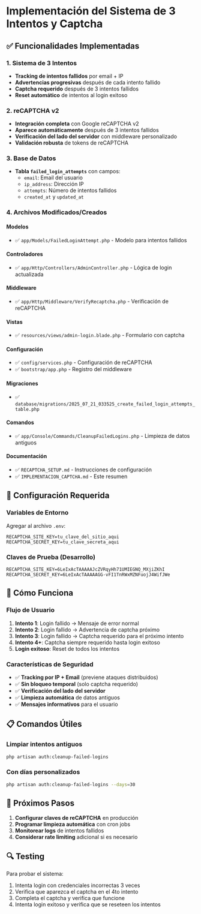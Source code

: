 # Implementación del Sistema de 3 Intentos y Captcha

## ✅ Funcionalidades Implementadas

### 1. Sistema de 3 Intentos
- **Tracking de intentos fallidos** por email + IP
- **Advertencias progresivas** después de cada intento fallido
- **Captcha requerido** después de 3 intentos fallidos
- **Reset automático** de intentos al login exitoso

### 2. reCAPTCHA v2
- **Integración completa** con Google reCAPTCHA v2
- **Aparece automáticamente** después de 3 intentos fallidos
- **Verificación del lado del servidor** con middleware personalizado
- **Validación robusta** de tokens de reCAPTCHA

### 3. Base de Datos
- **Tabla `failed_login_attempts`** con campos:
  - `email`: Email del usuario
  - `ip_address`: Dirección IP
  - `attempts`: Número de intentos fallidos
  - `created_at` y `updated_at`

### 4. Archivos Modificados/Creados

#### Modelos
- ✅ `app/Models/FailedLoginAttempt.php` - Modelo para intentos fallidos

#### Controladores
- ✅ `app/Http/Controllers/AdminController.php` - Lógica de login actualizada

#### Middleware
- ✅ `app/Http/Middleware/VerifyRecaptcha.php` - Verificación de reCAPTCHA

#### Vistas
- ✅ `resources/views/admin-login.blade.php` - Formulario con captcha

#### Configuración
- ✅ `config/services.php` - Configuración de reCAPTCHA
- ✅ `bootstrap/app.php` - Registro del middleware

#### Migraciones
- ✅ `database/migrations/2025_07_21_033525_create_failed_login_attempts_table.php`

#### Comandos
- ✅ `app/Console/Commands/CleanupFailedLogins.php` - Limpieza de datos antiguos

#### Documentación
- ✅ `RECAPTCHA_SETUP.md` - Instrucciones de configuración
- ✅ `IMPLEMENTACION_CAPTCHA.md` - Este resumen

## 🔧 Configuración Requerida

### Variables de Entorno
Agregar al archivo `.env`:
```env
RECAPTCHA_SITE_KEY=tu_clave_del_sitio_aqui
RECAPTCHA_SECRET_KEY=tu_clave_secreta_aqui
```

### Claves de Prueba (Desarrollo)
```env
RECAPTCHA_SITE_KEY=6LeIxAcTAAAAAJcZVRqyHh71UMIEGNQ_MXjiZKhI
RECAPTCHA_SECRET_KEY=6LeIxAcTAAAAAGG-vFI1TnRWxMZNFuojJ4WifJWe
```

## 🚀 Cómo Funciona

### Flujo de Usuario
1. **Intento 1**: Login fallido → Mensaje de error normal
2. **Intento 2**: Login fallido → Advertencia de captcha próximo
3. **Intento 3**: Login fallido → Captcha requerido para el próximo intento
4. **Intento 4+**: Captcha siempre requerido hasta login exitoso
5. **Login exitoso**: Reset de todos los intentos

### Características de Seguridad
- ✅ **Tracking por IP + Email** (previene ataques distribuidos)
- ✅ **Sin bloqueo temporal** (solo captcha requerido)
- ✅ **Verificación del lado del servidor**
- ✅ **Limpieza automática** de datos antiguos
- ✅ **Mensajes informativos** para el usuario

## 📋 Comandos Útiles

### Limpiar intentos antiguos
```bash
php artisan auth:cleanup-failed-logins
```

### Con días personalizados
```bash
php artisan auth:cleanup-failed-logins --days=30
```

## 🎯 Próximos Pasos

1. **Configurar claves de reCAPTCHA** en producción
2. **Programar limpieza automática** con cron jobs
3. **Monitorear logs** de intentos fallidos
4. **Considerar rate limiting** adicional si es necesario

## 🔍 Testing

Para probar el sistema:
1. Intenta login con credenciales incorrectas 3 veces
2. Verifica que aparezca el captcha en el 4to intento
3. Completa el captcha y verifica que funcione
4. Intenta login exitoso y verifica que se reseteen los intentos 